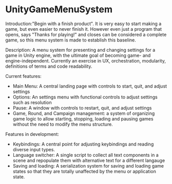 # UnityGameMenuSystem

Introduction:"Begin with a finish product". It is very easy to start making a game, but even easier to never finish it. However even just a program that opens, says "Thanks for playing!" and closes can be considered a complete game, so this menu system is made to establish this baseline.

Description:
A menu system for presenting and changing settings for a game in Unity engine, with the ultimate goal of becoming game- and engine-independent. Currently an exercise in UX, orchestration, modularity, definitions of terms and code readability.

Current features:
- Main Menu: A central landing page with controls to start, quit, and adjust settings
- Options: An settings menu with functional controls to adjust settings such as resolution
- Pause: A window with controls to restart, quit, and adjust settings
- Game, Round, and Campaign management: a system of organizing game logic to allow starting, stopping, loading and pausing games without the need to modify the menu structure.

Features in development:
- Keybindings: A central point for adjusting keybindings and reading diverse input types.
- Language switcher: A single script to collect all text components in a scene and repopulate them with alternative text for a different langauge
- Saving and loading: A serialization system for saving and loading game states so that they are totally unaffected by the menu or application state.
